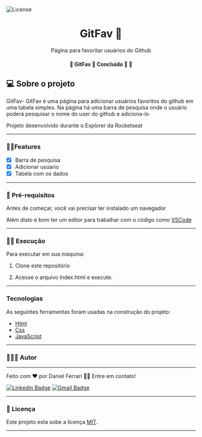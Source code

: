  <img alt="License" src="https://img.shields.io/badge/license-MIT-brightgreen">
 
 
<h1 align="center">GitFav 🌟</h1>



<p align="center">Página para favoritar usuários do Github</p>





<h4 align="center"> 
	🚧  GitFav 🌟 Concluído 🚀 🚧
</h4>



<h2 id="sobre">💻 Sobre o projeto </h2

GitFav- GitFav é uma página para adicionar usuários favoritos do github em uma tabela simples. Na página há uma barra de pesquisa onde o usuário poderá pesquisar o nome do user do github e adiciona-lo


Projeto desenvolvido durante o Explorer da Rocketseat

---
### ✍🏼Features

- [x] Barra de pesquisa
- [x] Adicionar usúario
- [x] Tabela com os dados

---
	
### 🤔 Pré-requisitos

Antes de começar, você vai precisar ter instalado um navegador
	
Além disto é bom ter um editor para trabalhar com o código como [VSCode](https://code.visualstudio.com/)

---
### 💪🏼 Execução
	
Para executar em sua máquina:
1. Clone este repositório
	


2. Acesse o arquivo Index.html e execute.
---
	
<h3 id="tecnologias">Tecnologias</h3>

As seguintes ferramentas foram usadas na construção do projeto:

- [Html](https://developer.mozilla.org/pt-BR/docs/Learn/Getting_started_with_the_web/HTML_basics)
- [Css](https://developer.mozilla.org/pt-BR/docs/Learn/Getting_started_with_the_web/CSS_basics)
- [JavaScript](https://www.javascript.com/)
---
### 👨🏻‍💼 Autor
---
Feito com ❤️ por Daniel Ferrari 👋🏽 Entre em contato!

[![Linkedin Badge](https://img.shields.io/badge/-Daniel-blue?style=flat-square&logo=Linkedin&logoColor=white&link=https://www.linkedin.com/in/danielsilvaferrari/)](https://www.linkedin.com/in/danielsilvaferrari/) 
[![Gmail Badge](https://img.shields.io/badge/-danieldasilvaferrari@gmail.com-c14438?style=flat-square&logo=Gmail&logoColor=white&link=mailto:danieldasilvaferrari@gmail.com)](mailto:danieldasilvaferrari@gmail.com)




---

### 📝 Licença 

Este projeto esta sobe a licença [MIT](./LICENSE.md).


---






